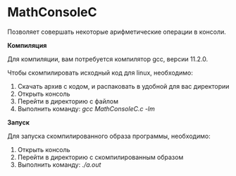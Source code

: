 # MathConsoleC
Позволяет совершать некоторые арифметические операции в консоли.

<b>Компиляция</b>

Для компиляции, вам потребуется компилятор gcc, версии 11.2.0.

Чтобы скомпилировать исходный код для linux, необходимо:
1) Скачать архив с кодом, и распаковать в удобной для вас директории
1) Открыть консоль
2) Перейти в директорию с файлом
3) Выполнить команду: <i>gcc MathConsoleC.c -lm</i>

<b>Запуск</b>

Для запуска скомпилированного образа программы, необходимо:
1) Открыть консоль
2) Перейти в директорию с скомпилированным образом
3) Выполнить команду: <i>./a.out</i>

